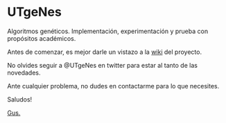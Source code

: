 UTgeNes
=======

Algoritmos genéticos. Implementación, experimentación y prueba con propósitos académicos.

Antes de comenzar, es mejor darle un vistazo a la [wiki](https://github.com/gooznt/utgenes/wiki) del proyecto.

No olvides seguir a @UTgeNes en twitter para estar al tanto de las novedades.

Ante cualquier problema, no dudes en contactarme para lo que necesites.

Saludos!

[Gus.](https://github.com/gooznt)
